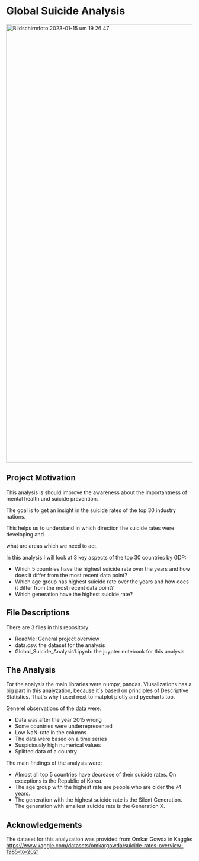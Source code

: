 # Global Suicide Analysis

<img width="1179" alt="Bildschirm­foto 2023-01-15 um 19 26 47" src="https://user-images.githubusercontent.com/119667336/212559910-1874bf98-86d3-4218-abe8-9ef293a06ee5.png">

## Project Motivation

This analysis is should improve the awareness about the importantness of mental health und suicide prevention.

The goal is to get an insight in the suicide rates of the top 30 industry nations.

This helps us to understand in which direction the suicide rates were developing and 

what are areas which we need to act.



In this analysis I will look at 3 key aspects of the top 30 countries by GDP:

- Which 5 countries have the highest suicide rate over the years and how does it differ from the most recent data point?
- Which age group has highest suicide rate over the years and how does it differ from the most recent data point?
- Which generation have the highest suicide rate?

## File Descriptions

There are 3 files in this repository:
- ReadMe: General project overview
- data.csv: the dataset for the analysis
- Global_Suicide_Analysis1.ipynb: the juypter notebook for this analysis


## The Analysis
For the analysis the main libraries were numpy, pandas. Viusalizations has a big part in this analyzation, 
because it´s based on principles of Descriptive Statistics. That´s why I used next to matplot plotly and pyecharts too.

Generel observations of the data were:
- Data was after the year 2015 wrong
- Some countries were underrepresented
- Low NaN-rate in the columns
- The data were based on a time series
- Suspiciously high numerical values
- Splitted data of a country 

The main findings of the analysis were:
- Almost all top 5 countries have decrease of their suicide rates. On exceptions is the Republic of Korea.
- The age group with the highest rate are people who are older the 74 years. 
- The generation with the highest suicide rate is the Silent Generation. The generation with smallest suicide rate is the Generation X.

## Acknowledgements
The dataset for this analyzation was provided from Omkar Gowda in Kaggle:
https://www.kaggle.com/datasets/omkargowda/suicide-rates-overview-1985-to-2021

